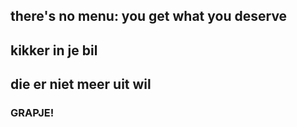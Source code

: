 
## there's no menu: you get what you deserve

## kikker in je bil

## die er niet meer uit wil

### GRAPJE!
